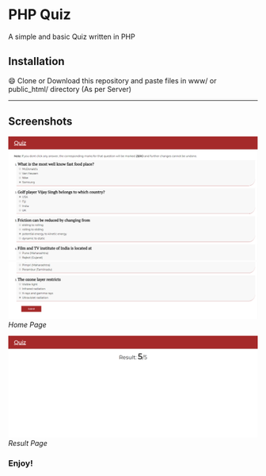 # PHP Quiz
A simple and basic Quiz written in PHP



## Installation
:smile: Clone or Download this repository and paste files in www/ or public_html/ directory (As per Server)

---

## Screenshots

![](screenshots/php-quiz-nodb-1.PNG)
![](screenshots/php-quiz-nodb-2.PNG)
 *Home Page*

![](screenshots/php-result-nodb-1.PNG)
 *Result Page*


### Enjoy!
